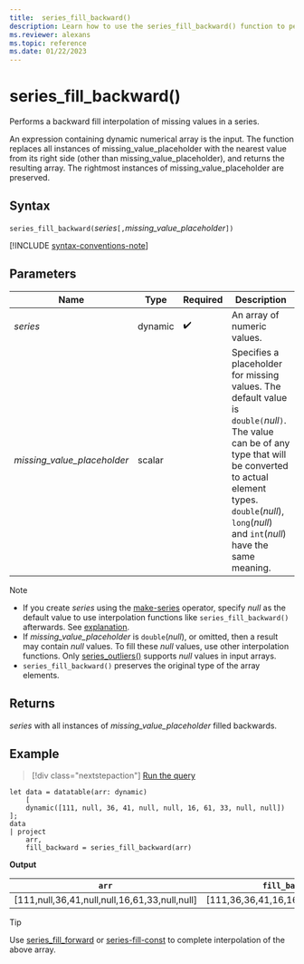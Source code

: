 ```yaml
---
title:  series_fill_backward()
description: Learn how to use the series_fill_backward() function to perform a backward fill interpolation of missing values in a series.
ms.reviewer: alexans
ms.topic: reference
ms.date: 01/22/2023
---
```

# series_fill_backward()

Performs a backward fill interpolation of missing values in a series.

An expression containing dynamic numerical array is the input. The function replaces all instances of missing_value_placeholder with the nearest value from its right side (other than missing_value_placeholder), and returns the resulting array. The rightmost instances of missing_value_placeholder are preserved.

## Syntax

`series_fill_backward(`*series*`[,`*missing_value_placeholder*`])`

[!INCLUDE [syntax-conventions-note](../../includes/syntax-conventions-note.md)]

## Parameters

| Name | Type | Required | Description |
|--|--|--|--|
| *series* | dynamic |  :heavy_check_mark: | An array of numeric values.|
| *missing_value_placeholder* | scalar | | Specifies a placeholder for missing values. The default value is `double(`*null*`)`. The value can be of any type that will be converted to actual element types. `double`(*null*), `long`(*null*) and `int`(*null*) have the same meaning.|

> [!NOTE]
>
> * If you create *series* using the [make-series](make-series-operator.md) operator, specify *null* as the default value to use interpolation functions like `series_fill_backward()` afterwards. See [explanation](make-series-operator.md#list-of-series-interpolation-functions).
> * If *missing_value_placeholder* is `double`(*null*), or omitted, then a result may contain *null* values. To fill these *null* values, use other interpolation functions. Only [series_outliers()](series-outliers-function.md) supports *null* values in input arrays.
> * `series_fill_backward()` preserves the original type of the array elements.

## Returns

*series* with all instances of *missing_value_placeholder* filled backwards.

## Example

> [!div class="nextstepaction"]
> <a href="https://dataexplorer.azure.com/clusters/help/databases/Samples?query=H4sIAAAAAAAAA8tJLVFISSxJVLAFUyWJSTmpGolFRVYKKZV5ibmZyZpcCkAQDSahQhrRhoaGOgp5pTk5OgrGZjoKJnAehDQEipkBxYyNkcVjNYFGcMVac4Ht46pRKCjKz0pNLgEbDbRSRwHMSsvMyYlPSkzOLk8sSgE6qzi1KDO1OB5FGORCTQBymgAduwAAAA==" target="_blank">Run the query</a>

```kusto
let data = datatable(arr: dynamic)
    [
    dynamic([111, null, 36, 41, null, null, 16, 61, 33, null, null])   
];
data 
| project
    arr, 
    fill_backward = series_fill_backward(arr)
```

**Output**

|`arr`|`fill_backward`|
|---|---|
|[111,null,36,41,null,null,16,61,33,null,null]|[111,36,36,41,16,16,16,61,33,null,null]|

> [!TIP]
> Use [series_fill_forward](series-fill-forward-function.md) or [series-fill-const](series-fill-const-function.md) to complete interpolation of the above array.
